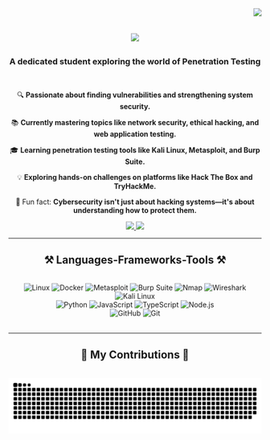 <img align="right" src="https://visitor-badge.laobi.icu/badge?page_id=deanadriannn.deanadriannn" />

<h1 align="center">
    <img src="https://readme-typing-svg.herokuapp.com/?font=Righteous&size=35&color=9FEF00&center=true&vCenter=true&width=500&height=70&duration=4000&lines=Hi+There!+👋;+I'm+Dean+Adrian+Baihaqi!;" />
</h1>

<h3 align="center">A dedicated student exploring the world of Penetration Testing</h3>

<br/>

<div align="center">
 
🔍 **Passionate about finding vulnerabilities and strengthening system security.**

📚 **Currently mastering topics like network security, ethical hacking, and web application testing.**

🎓 **Learning penetration testing tools like Kali Linux, Metasploit, and Burp Suite.**

💡 **Exploring hands-on challenges on platforms like Hack The Box and TryHackMe.**

<!-- 💬 **Ask me about penetration testing techniques, cybersecurity fundamentals, or how to start your hacking journey [here](https://github.com/salesp07/salesp07/issues).** -->

🌟 Fun fact: **Cybersecurity isn't just about hacking systems—it's about understanding how to protect them.**

</div>
<div align="center"> 
  <a href="mailto:deanadrian644@gmail.com">
    <img src="https://img.shields.io/badge/Gmail-333333?style=for-the-badge&logo=gmail&logoColor=red" />
  </a>
  <a href="https://www.linkedin.com/in/dean-adrian-baihaqi-137030251/" target="_blank">
    <img src="https://img.shields.io/badge/LinkedIn-0077B5?style=for-the-badge&logo=linkedin&logoColor=white" target="_blank" />
  </a>
    <!--
  <a href="https://salesp07.github.io" target="_blank">
     <img src="https://img.shields.io/badge/Portfolio-FF5722?style=for-the-badge&logo=todoist&logoColor=white" target="_blank" /> 
  </a>
    -->
</div>

<hr/>
 
<h2 align="center">⚒️ Languages-Frameworks-Tools ⚒️</h2>
<br/>
<div align="center">
    <img src="https://skillicons.dev/icons?i=linux" alt="Linux" />
    <img src="https://skillicons.dev/icons?i=docker" alt="Docker" />
    <img src="https://img.icons8.com/?size=100&id=PW0ChfedZvTh&format=png&color=000000" height="48" alt="Metasploit" />
    <img src="https://www.svgrepo.com/show/454430/burpsuite-security-software.svg" height="48" alt="Burp Suite" />
    <img src="https://img.icons8.com/?size=100&id=9b5wowKIlo9d&format=png&color=000000" height="48" alt="Nmap" />
    <img src="https://img.icons8.com/?size=100&id=rOHcpTUtCTjr&format=png&color=000000" height="48" alt="Wireshark" />
    <img src="https://static-00.iconduck.com/assets.00/distributor-logo-kali-linux-icon-2048x2005-dki611fk.png" height="48" alt="Kali Linux" />
</div>
<div align="center">
    <img src="https://skillicons.dev/icons?i=python" alt="Python" />
    <img src="https://skillicons.dev/icons?i=javascript" alt="JavaScript" />
    <img src="https://skillicons.dev/icons?i=typescript" alt="TypeScript" />
    <img src="https://skillicons.dev/icons?i=nodejs" alt="Node.js" />
</div>
<div align="center">
    <img src="https://skillicons.dev/icons?i=github" alt="GitHub" />
    <img src="https://skillicons.dev/icons?i=git" alt="Git" />
</div>

<br/>
<hr/>

<div align="center">
  <h2>🐍 My Contributions 🐍</h2>
  <br>
  <img alt="snake eating my contributions" src="https://raw.githubusercontent.com/salesp07/salesp07/output/github-contribution-grid-snake.svg" />
  
  <br/><br/><br/>
</div>
